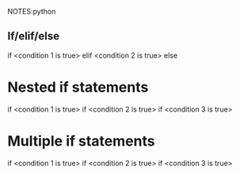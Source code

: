 NOTES:python

## If/elif/else
if <condition 1 is true>
    <do A>
elif <condition 2 is true>
    <do B>
else
    <do C>
# Nested if statements
if <condition 1 is true>
    <do A>
    if <condition 2 is true>
        <do B>
        if <condition 3 is true>
            <do C>
# Multiple if statements
if <condition 1 is true>
    <do A>
if <condition 2 is true>
    <do B>
if <condition 3 is true>
    <do C>

